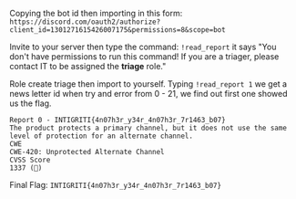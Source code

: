 Copying the bot id then importing in this form:
`https://discord.com/oauth2/authorize?client_id=1301271615426007175&permissions=8&scope=bot`

Invite to your server then type the command: `!read_report` it says "You don't have permissions to run this command! If you are a triager, please contact IT to be assigned the **triage** role."

Role create triage then import to yourself. Typing `!read_report 1` we get a news letter id when try and error from 0 - 21, we find out first one showed us the flag.

```
Report 0 - INTIGRITI{4n07h3r_y34r_4n07h3r_7r1463_b07}
The product protects a primary channel, but it does not use the same level of protection for an alternate channel.
CWE
CWE-420: Unprotected Alternate Channel
CVSS Score
1337 (🚩)
```

Final Flag: `INTIGRITI{4n07h3r_y34r_4n07h3r_7r1463_b07}`
